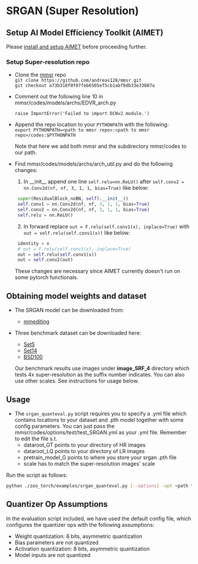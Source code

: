 # SRGAN (Super Resolution)

## Setup AI Model Efficiency Toolkit (AIMET)
Please [install and setup AIMET](../../README.md#install-aimet) before proceeding further.

### Setup Super-resolution repo

- Clone the <a href="https://github.com/andreas128/mmsr">mmsr</a> repo  
  `git clone https://github.com/andreas128/mmsr.git`  
  `git checkout a73b318f0f07feb6505ef5cb1abf0db33e33807a`

- Comment out the following line 10 in mmsr/codes/models/archs/EDVR_arch.py

  ```raise ImportError('Failed to import DCNv2 module.')```

- Append the repo location to your `PYTHONPATH` with the following:  
  `export PYTHONPATH=<path to mmsr repo>:<path to mmsr repo>/codes:$PYTHONPATH`
  
  Note that here we add both mmsr and the subdirectory mmsr/codes to our path.
  
 - Find mmsr/codes/models/archs/arch_util.py and do the following changes:
   1. In \_\_init__ append one line ```self.relu=nn.ReLU()``` after 
   ```self.conv2 = nn.Conv2d(nf, nf, 3, 1, 1, bias=True)``` like below:
   
   ```python
    super(ResidualBlock_noBN, self).__init__()
    self.conv1 = nn.Conv2d(nf, nf, 3, 1, 1, bias=True)
    self.conv2 = nn.Conv2d(nf, nf, 3, 1, 1, bias=True)
    self.relu = nn.ReLU()
   ```
   
   2. In forward replace ```out = F.relu(self.conv1(x), inplace=True)```
    with ```out = self.relu(self.conv1(x))``` like below:
    
   ```python
    identity = x
    # out = F.relu(self.conv1(x), inplace=True)
    out = self.relu(self.conv1(x))
    out = self.conv2(out)
   ```
   
   These changes are necessary since AIMET currently doesn't run on some pytorch 
   functionals.
   
## Obtaining model weights and dataset

- The SRGAN model can be downloaded from:
  - <a href="/../../releases/tag/srgan_mmsr_model">mmediting</a>
    
- Three benchmark dataset can be downloaded here:
  - [Set5](https://uofi.box.com/shared/static/kfahv87nfe8ax910l85dksyl2q212voc.zip)
  - [Set14](https://uofi.box.com/shared/static/igsnfieh4lz68l926l8xbklwsnnk8we9.zip)
  - [BSD100](https://uofi.box.com/shared/static/qgctsplb8txrksm9to9x01zfa4m61ngq.zip)
  
  Our benchmark results use images under **image_SRF_4** directory which tests 4x
  super-resolution as the suffix number indicates. You can also use other scales.
  See instructions for usage below.

## Usage

- The `srgan_quanteval.py` script requires you to specify a .yml file which contains locations to your dataset and .pth model together with some config parameters. You can just pass the mmsr/codes/options/test/test_SRGAN.yml as your .yml file. Remember to edit the file s.t.
  - dataroot_GT points to your directory of HR images
  - dataroot_LQ points to your directory of LR images
  - pretrain_model_G points to where you store your srgan .pth file
  - scale has to match the super-resolution images' scale
  
Run the script as follows:
  ```bash
  python ./zoo_torch/examples/srgan_quanteval.py [--options] -opt <path to .yml file>
  ```


## Quantizer Op Assumptions
In the evaluation script included, we have used the default config file, which configures the quantizer ops with the following assumptions:
- Weight quantization: 8 bits, asymmetric quantization
- Bias parameters are not quantized
- Activation quantization: 8 bits, asymmetric quantization
- Model inputs are not quantized
